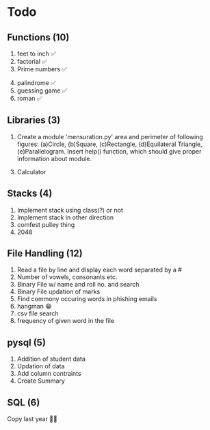 # Todo

## Functions (10)
1. feet to inch ✅
2. factorial ✅
3. Prime numbers ✅
<!-- 4. Tic tac toe😋 -->
4. palindrome ✅
5. guessing game ✅
6. roman ✅

## Libraries (3)
1. Create a module 'mensuration.py' area and perimeter of following figures:
    (a)Circle, (b)Square, (c)Rectangle, (d)Equilateral Triangle, (e)Parallelogram.
    Insert help() function, which should give proper information about module.
<!-- 2. Matrix operations (inverse, determinant, transpose) -->
3. Calculator

## Stacks (4)
1. Implement stack using class(?) or not
2. Implement stack in other direction
3. comfest pulley thing
4. 2048

## File Handling (12)
1. Read a file by line and display each word separated by a #
2. Number of vowels, consonants etc.
3. Binary File w/ name and roll no. and search
4. Binary File updation of marks
5. Find commony occuring words in phishing emails
6. hangman 😁
7. csv file search
8. frequency of given word in the file


## pysql (5)
1. Addition of student data
2. Updation of data
3. Add column contraints
4. Create Summary

## SQL (6)
Copy last year 🤷‍♀️
